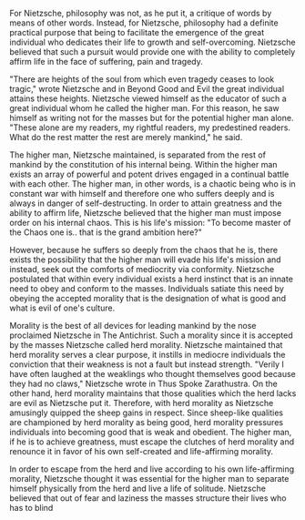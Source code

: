For Nietzsche, philosophy was not, as he put it, a critique of words by means of other words. Instead, for Nietzsche, philosophy had a definite practical purpose that being to facilitate the emergence of the great individual who dedicates their life to growth and self-overcoming. Nietzsche believed that such a pursuit would provide one with the ability to completely affirm life in the face of suffering, pain and tragedy.

"There are heights of the soul from which even tragedy ceases to look tragic," wrote Nietzsche and in Beyond Good and Evil the great individual attains these heights. Nietzsche viewed himself as the educator of such a great individual whom he called the higher man. For this reason, he saw himself as writing not for the masses but for the potential higher man alone. "These alone are my readers, my rightful readers, my predestined readers. What do the rest matter the rest are merely mankind," he said.

The higher man, Nietzsche maintained, is separated from the rest of mankind by the constitution of his internal being. Within the higher man exists an array of powerful and potent drives engaged in a continual battle with each other. The higher man, in other words, is a chaotic being who is in constant war with himself and therefore one who suffers deeply and is always in danger of self-destructing. In order to attain greatness and the ability to affirm life, Nietzsche believed that the higher man must impose order on his internal chaos. This is his life's mission: "To become master of the Chaos one is.. that is the grand ambition here?"

However, because he suffers so deeply from the chaos that he is, there exists the possibility that the higher man will evade his life's mission and instead, seek out the comforts of mediocrity via conformity. Nietzsche postulated that within every individual exists a herd instinct that is an innate need to obey and conform to the masses. Individuals satiate this need by obeying the accepted morality that is the designation of what is good and what is evil of one's culture.

Morality is the best of all devices for leading mankind by the nose proclaimed Nietzsche in The Antichrist. Such a morality since it is accepted by the masses Nietzsche called herd morality. Nietzsche maintained that herd morality serves a clear purpose, it instills in mediocre individuals the conviction that their weakness is not a fault but instead strength. "Verily I have often laughed at the weaklings who thought themselves good because they had no claws," Nietzsche wrote in Thus Spoke Zarathustra. On the other hand, herd morality maintains that those qualities which the herd lacks are evil as Nietzsche put it. Therefore, with herd morality as Nietzsche amusingly quipped the sheep gains in respect. Since sheep-like qualities are championed by herd morality as being good, herd morality pressures individuals into becoming good that is weak and obedient. The higher man, if he is to achieve greatness, must escape the clutches of herd morality and renounce it in favor of his own self-created and life-affirming morality.

In order to escape from the herd and live according to his own life-affirming morality, Nietzsche thought it was essential for the higher man to separate himself physically from the herd and live a life of solitude. Nietzsche believed that out of fear and laziness the masses structure their lives who has to blind

 